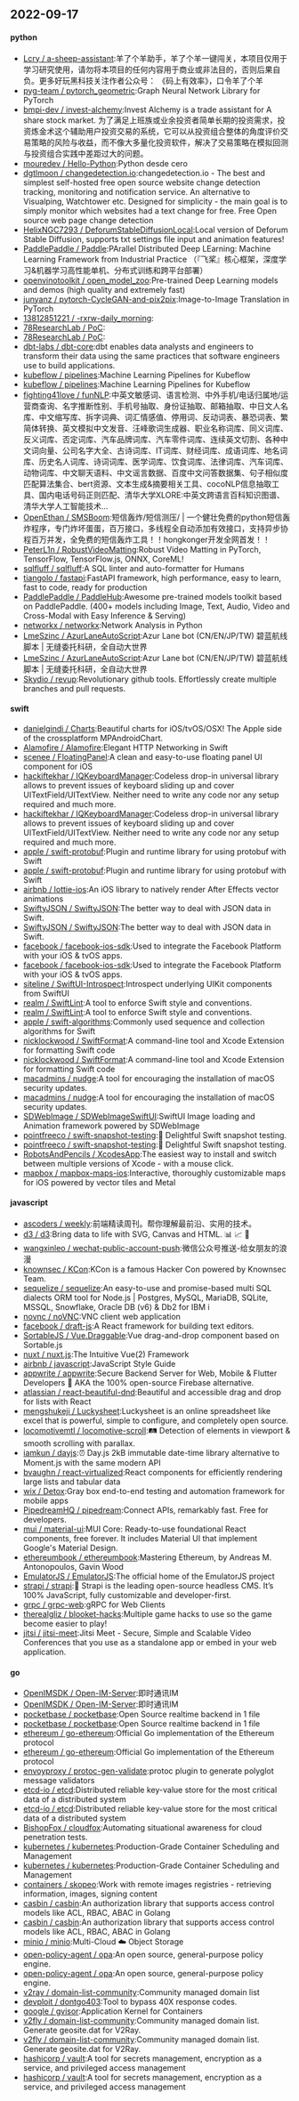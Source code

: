 ## 2022-09-17

#### python
* [Lcry / a-sheep-assistant](https://github.com/Lcry/a-sheep-assistant):羊了个羊助手，羊了个羊一键闯关，本项目仅用于学习研究使用，请勿将本项目的任何内容用于商业或非法目的，否则后果自负。更多好玩黑科技关注作者公众号： 《码上有效率》，口令羊了个羊
* [pyg-team / pytorch_geometric](https://github.com/pyg-team/pytorch_geometric):Graph Neural Network Library for PyTorch
* [bmpi-dev / invest-alchemy](https://github.com/bmpi-dev/invest-alchemy):Invest Alchemy is a trade assistant for A share stock market. 为了满足上班族或业余投资者简单长期的投资需求，投资炼金术这个辅助用户投资交易的系统，它可以从投资组合整体的角度评价交易策略的风险与收益，而不像大多量化投资软件，解决了交易策略在模拟回测与投资组合实践中差距过大的问题。
* [mouredev / Hello-Python](https://github.com/mouredev/Hello-Python):Python desde cero
* [dgtlmoon / changedetection.io](https://github.com/dgtlmoon/changedetection.io):changedetection.io - The best and simplest self-hosted free open source website change detection tracking, monitoring and notification service. An alternative to Visualping, Watchtower etc. Designed for simplicity - the main goal is to simply monitor which websites had a text change for free. Free Open source web page change detection
* [HelixNGC7293 / DeforumStableDiffusionLocal](https://github.com/HelixNGC7293/DeforumStableDiffusionLocal):Local version of Deforum Stable Diffusion, supports txt settings file input and animation features!
* [PaddlePaddle / Paddle](https://github.com/PaddlePaddle/Paddle):PArallel Distributed Deep LEarning: Machine Learning Framework from Industrial Practice （『飞桨』核心框架，深度学习&机器学习高性能单机、分布式训练和跨平台部署）
* [openvinotoolkit / open_model_zoo](https://github.com/openvinotoolkit/open_model_zoo):Pre-trained Deep Learning models and demos (high quality and extremely fast)
* [junyanz / pytorch-CycleGAN-and-pix2pix](https://github.com/junyanz/pytorch-CycleGAN-and-pix2pix):Image-to-Image Translation in PyTorch
* [13812851221 / -rxrw-daily_morning](https://github.com/13812851221/-rxrw-daily_morning):
* [78ResearchLab / PoC](https://github.com/78ResearchLab/PoC):
* [78ResearchLab / PoC](https://github.com/78ResearchLab/PoC):
* [dbt-labs / dbt-core](https://github.com/dbt-labs/dbt-core):dbt enables data analysts and engineers to transform their data using the same practices that software engineers use to build applications.
* [kubeflow / pipelines](https://github.com/kubeflow/pipelines):Machine Learning Pipelines for Kubeflow
* [kubeflow / pipelines](https://github.com/kubeflow/pipelines):Machine Learning Pipelines for Kubeflow
* [fighting41love / funNLP](https://github.com/fighting41love/funNLP):中英文敏感词、语言检测、中外手机/电话归属地/运营商查询、名字推断性别、手机号抽取、身份证抽取、邮箱抽取、中日文人名库、中文缩写库、拆字词典、词汇情感值、停用词、反动词表、暴恐词表、繁简体转换、英文模拟中文发音、汪峰歌词生成器、职业名称词库、同义词库、反义词库、否定词库、汽车品牌词库、汽车零件词库、连续英文切割、各种中文词向量、公司名字大全、古诗词库、IT词库、财经词库、成语词库、地名词库、历史名人词库、诗词词库、医学词库、饮食词库、法律词库、汽车词库、动物词库、中文聊天语料、中文谣言数据、百度中文问答数据集、句子相似度匹配算法集合、bert资源、文本生成&摘要相关工具、cocoNLP信息抽取工具、国内电话号码正则匹配、清华大学XLORE:中英文跨语言百科知识图谱、清华大学人工智能技术…
* [OpenEthan / SMSBoom](https://github.com/OpenEthan/SMSBoom):短信轰炸/短信测压/ | 一个健壮免费的python短信轰炸程序，专门炸坏蛋蛋，百万接口，多线程全自动添加有效接口，支持异步协程百万并发，全免费的短信轰炸工具！！hongkonger开发全网首发！！
* [PeterL1n / RobustVideoMatting](https://github.com/PeterL1n/RobustVideoMatting):Robust Video Matting in PyTorch, TensorFlow, TensorFlow.js, ONNX, CoreML!
* [sqlfluff / sqlfluff](https://github.com/sqlfluff/sqlfluff):A SQL linter and auto-formatter for Humans
* [tiangolo / fastapi](https://github.com/tiangolo/fastapi):FastAPI framework, high performance, easy to learn, fast to code, ready for production
* [PaddlePaddle / PaddleHub](https://github.com/PaddlePaddle/PaddleHub):Awesome pre-trained models toolkit based on PaddlePaddle. (400+ models including Image, Text, Audio, Video and Cross-Modal with Easy Inference & Serving)
* [networkx / networkx](https://github.com/networkx/networkx):Network Analysis in Python
* [LmeSzinc / AzurLaneAutoScript](https://github.com/LmeSzinc/AzurLaneAutoScript):Azur Lane bot (CN/EN/JP/TW) 碧蓝航线脚本 | 无缝委托科研，全自动大世界
* [LmeSzinc / AzurLaneAutoScript](https://github.com/LmeSzinc/AzurLaneAutoScript):Azur Lane bot (CN/EN/JP/TW) 碧蓝航线脚本 | 无缝委托科研，全自动大世界
* [Skydio / revup](https://github.com/Skydio/revup):Revolutionary github tools. Effortlessly create multiple branches and pull requests.

#### swift
* [danielgindi / Charts](https://github.com/danielgindi/Charts):Beautiful charts for iOS/tvOS/OSX! The Apple side of the crossplatform MPAndroidChart.
* [Alamofire / Alamofire](https://github.com/Alamofire/Alamofire):Elegant HTTP Networking in Swift
* [scenee / FloatingPanel](https://github.com/scenee/FloatingPanel):A clean and easy-to-use floating panel UI component for iOS
* [hackiftekhar / IQKeyboardManager](https://github.com/hackiftekhar/IQKeyboardManager):Codeless drop-in universal library allows to prevent issues of keyboard sliding up and cover UITextField/UITextView. Neither need to write any code nor any setup required and much more.
* [hackiftekhar / IQKeyboardManager](https://github.com/hackiftekhar/IQKeyboardManager):Codeless drop-in universal library allows to prevent issues of keyboard sliding up and cover UITextField/UITextView. Neither need to write any code nor any setup required and much more.
* [apple / swift-protobuf](https://github.com/apple/swift-protobuf):Plugin and runtime library for using protobuf with Swift
* [apple / swift-protobuf](https://github.com/apple/swift-protobuf):Plugin and runtime library for using protobuf with Swift
* [airbnb / lottie-ios](https://github.com/airbnb/lottie-ios):An iOS library to natively render After Effects vector animations
* [SwiftyJSON / SwiftyJSON](https://github.com/SwiftyJSON/SwiftyJSON):The better way to deal with JSON data in Swift.
* [SwiftyJSON / SwiftyJSON](https://github.com/SwiftyJSON/SwiftyJSON):The better way to deal with JSON data in Swift.
* [facebook / facebook-ios-sdk](https://github.com/facebook/facebook-ios-sdk):Used to integrate the Facebook Platform with your iOS & tvOS apps.
* [facebook / facebook-ios-sdk](https://github.com/facebook/facebook-ios-sdk):Used to integrate the Facebook Platform with your iOS & tvOS apps.
* [siteline / SwiftUI-Introspect](https://github.com/siteline/SwiftUI-Introspect):Introspect underlying UIKit components from SwiftUI
* [realm / SwiftLint](https://github.com/realm/SwiftLint):A tool to enforce Swift style and conventions.
* [realm / SwiftLint](https://github.com/realm/SwiftLint):A tool to enforce Swift style and conventions.
* [apple / swift-algorithms](https://github.com/apple/swift-algorithms):Commonly used sequence and collection algorithms for Swift
* [nicklockwood / SwiftFormat](https://github.com/nicklockwood/SwiftFormat):A command-line tool and Xcode Extension for formatting Swift code
* [nicklockwood / SwiftFormat](https://github.com/nicklockwood/SwiftFormat):A command-line tool and Xcode Extension for formatting Swift code
* [macadmins / nudge](https://github.com/macadmins/nudge):A tool for encouraging the installation of macOS security updates.
* [macadmins / nudge](https://github.com/macadmins/nudge):A tool for encouraging the installation of macOS security updates.
* [SDWebImage / SDWebImageSwiftUI](https://github.com/SDWebImage/SDWebImageSwiftUI):SwiftUI Image loading and Animation framework powered by SDWebImage
* [pointfreeco / swift-snapshot-testing](https://github.com/pointfreeco/swift-snapshot-testing):📸
Delightful Swift snapshot testing.
* [pointfreeco / swift-snapshot-testing](https://github.com/pointfreeco/swift-snapshot-testing):📸
Delightful Swift snapshot testing.
* [RobotsAndPencils / XcodesApp](https://github.com/RobotsAndPencils/XcodesApp):The easiest way to install and switch between multiple versions of Xcode - with a mouse click.
* [mapbox / mapbox-maps-ios](https://github.com/mapbox/mapbox-maps-ios):Interactive, thoroughly customizable maps for iOS powered by vector tiles and Metal

#### javascript
* [ascoders / weekly](https://github.com/ascoders/weekly):前端精读周刊。帮你理解最前沿、实用的技术。
* [d3 / d3](https://github.com/d3/d3):Bring data to life with SVG, Canvas and HTML.
📊
📈
🎉
* [wangxinleo / wechat-public-account-push](https://github.com/wangxinleo/wechat-public-account-push):微信公众号推送-给女朋友的浪漫
* [knownsec / KCon](https://github.com/knownsec/KCon):KCon is a famous Hacker Con powered by Knownsec Team.
* [sequelize / sequelize](https://github.com/sequelize/sequelize):An easy-to-use and promise-based multi SQL dialects ORM tool for Node.js | Postgres, MySQL, MariaDB, SQLite, MSSQL, Snowflake, Oracle DB (v6) & Db2 for IBM i
* [novnc / noVNC](https://github.com/novnc/noVNC):VNC client web application
* [facebook / draft-js](https://github.com/facebook/draft-js):A React framework for building text editors.
* [SortableJS / Vue.Draggable](https://github.com/SortableJS/Vue.Draggable):Vue drag-and-drop component based on Sortable.js
* [nuxt / nuxt.js](https://github.com/nuxt/nuxt.js):The Intuitive Vue(2) Framework
* [airbnb / javascript](https://github.com/airbnb/javascript):JavaScript Style Guide
* [appwrite / appwrite](https://github.com/appwrite/appwrite):Secure Backend Server for Web, Mobile & Flutter Developers
🚀
AKA the 100% open-source Firebase alternative.
* [atlassian / react-beautiful-dnd](https://github.com/atlassian/react-beautiful-dnd):Beautiful and accessible drag and drop for lists with React
* [mengshukeji / Luckysheet](https://github.com/mengshukeji/Luckysheet):Luckysheet is an online spreadsheet like excel that is powerful, simple to configure, and completely open source.
* [locomotivemtl / locomotive-scroll](https://github.com/locomotivemtl/locomotive-scroll):🛤
Detection of elements in viewport & smooth scrolling with parallax.
* [iamkun / dayjs](https://github.com/iamkun/dayjs):⏰
Day.js 2kB immutable date-time library alternative to Moment.js with the same modern API
* [bvaughn / react-virtualized](https://github.com/bvaughn/react-virtualized):React components for efficiently rendering large lists and tabular data
* [wix / Detox](https://github.com/wix/Detox):Gray box end-to-end testing and automation framework for mobile apps
* [PipedreamHQ / pipedream](https://github.com/PipedreamHQ/pipedream):Connect APIs, remarkably fast. Free for developers.
* [mui / material-ui](https://github.com/mui/material-ui):MUI Core: Ready-to-use foundational React components, free forever. It includes Material UI that implement Google's Material Design.
* [ethereumbook / ethereumbook](https://github.com/ethereumbook/ethereumbook):Mastering Ethereum, by Andreas M. Antonopoulos, Gavin Wood
* [EmulatorJS / EmulatorJS](https://github.com/EmulatorJS/EmulatorJS):The official home of the EmulatorJS project
* [strapi / strapi](https://github.com/strapi/strapi):🚀
Strapi is the leading open-source headless CMS. It’s 100% JavaScript, fully customizable and developer-first.
* [grpc / grpc-web](https://github.com/grpc/grpc-web):gRPC for Web Clients
* [therealgliz / blooket-hacks](https://github.com/therealgliz/blooket-hacks):Multiple game hacks to use so the game become easier to play!
* [jitsi / jitsi-meet](https://github.com/jitsi/jitsi-meet):Jitsi Meet - Secure, Simple and Scalable Video Conferences that you use as a standalone app or embed in your web application.

#### go
* [OpenIMSDK / Open-IM-Server](https://github.com/OpenIMSDK/Open-IM-Server):即时通讯IM
* [OpenIMSDK / Open-IM-Server](https://github.com/OpenIMSDK/Open-IM-Server):即时通讯IM
* [pocketbase / pocketbase](https://github.com/pocketbase/pocketbase):Open Source realtime backend in 1 file
* [pocketbase / pocketbase](https://github.com/pocketbase/pocketbase):Open Source realtime backend in 1 file
* [ethereum / go-ethereum](https://github.com/ethereum/go-ethereum):Official Go implementation of the Ethereum protocol
* [ethereum / go-ethereum](https://github.com/ethereum/go-ethereum):Official Go implementation of the Ethereum protocol
* [envoyproxy / protoc-gen-validate](https://github.com/envoyproxy/protoc-gen-validate):protoc plugin to generate polyglot message validators
* [etcd-io / etcd](https://github.com/etcd-io/etcd):Distributed reliable key-value store for the most critical data of a distributed system
* [etcd-io / etcd](https://github.com/etcd-io/etcd):Distributed reliable key-value store for the most critical data of a distributed system
* [BishopFox / cloudfox](https://github.com/BishopFox/cloudfox):Automating situational awareness for cloud penetration tests.
* [kubernetes / kubernetes](https://github.com/kubernetes/kubernetes):Production-Grade Container Scheduling and Management
* [kubernetes / kubernetes](https://github.com/kubernetes/kubernetes):Production-Grade Container Scheduling and Management
* [containers / skopeo](https://github.com/containers/skopeo):Work with remote images registries - retrieving information, images, signing content
* [casbin / casbin](https://github.com/casbin/casbin):An authorization library that supports access control models like ACL, RBAC, ABAC in Golang
* [casbin / casbin](https://github.com/casbin/casbin):An authorization library that supports access control models like ACL, RBAC, ABAC in Golang
* [minio / minio](https://github.com/minio/minio):Multi-Cloud
☁️
Object Storage
* [open-policy-agent / opa](https://github.com/open-policy-agent/opa):An open source, general-purpose policy engine.
* [open-policy-agent / opa](https://github.com/open-policy-agent/opa):An open source, general-purpose policy engine.
* [v2ray / domain-list-community](https://github.com/v2ray/domain-list-community):Community managed domain list
* [devploit / dontgo403](https://github.com/devploit/dontgo403):Tool to bypass 40X response codes.
* [google / gvisor](https://github.com/google/gvisor):Application Kernel for Containers
* [v2fly / domain-list-community](https://github.com/v2fly/domain-list-community):Community managed domain list. Generate geosite.dat for V2Ray.
* [v2fly / domain-list-community](https://github.com/v2fly/domain-list-community):Community managed domain list. Generate geosite.dat for V2Ray.
* [hashicorp / vault](https://github.com/hashicorp/vault):A tool for secrets management, encryption as a service, and privileged access management
* [hashicorp / vault](https://github.com/hashicorp/vault):A tool for secrets management, encryption as a service, and privileged access management
